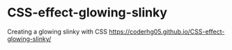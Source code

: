 # CSS-effect-glowing-slinky
Creating a glowing slinky with CSS
https://coderhg05.github.io/CSS-effect-glowing-slinky/

